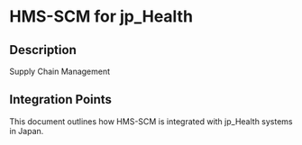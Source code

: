 # HMS-SCM for jp_Health

## Description

Supply Chain Management

## Integration Points

This document outlines how HMS-SCM is integrated with jp_Health systems in Japan.
